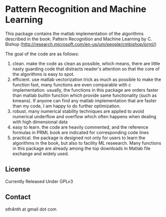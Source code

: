 Pattern Recognition and Machine Learning
===========

This package contains the matlab implementation of the algorithms described in the book:
Pattern Recognition and Machine Learning by C. Bishop (http://research.microsoft.com/en-us/um/people/cmbishop/prml/)

The goal of the code are as follows:

1. clean. make the code as clean as possible, which means, there are little nasty guarding code that distracts reader's attention so that the core of the algorithms is easy to spot.
2. efficient. use matlab vectorization trick as much as possible to make the function fast, many functions are even comparable with c implementation. usually, the functions in this package are orders faster than matlab builtin function which provide same functionality (such as kmeans). If anyone can find any matlab implementation that are faster than my code, I am happy to do further optimization.
3. robust. many numerical stability techniques are applied to avoid numerical underflow and overflow which often happens when dealing with high dimensional data
4. easy to learn. the code are heavily commented, and the reference formulas in PRML book are indicated for corresponding code lines
5. practical. the package is designed not only for users to learn the algorithms in the book, but also to facility ML reseearch. Many functions in this package are already among the top downloads in Matlab file exchange and widely used.

License
-------
Currently Released Under GPLv3


Contact
-------
sth4nth at gmail dot com

